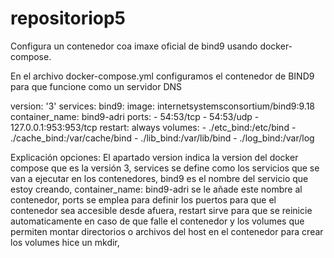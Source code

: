 # repositoriop5


Configura un contenedor coa imaxe oficial de bind9 usando docker-compose.

En el archivo docker-compose.yml configuramos  el  contenedor de BIND9 para que  funcione como un servidor DNS

version: '3'
services:
  bind9:
    image: internetsystemsconsortium/bind9:9.18
    container_name: bind9-adri
    ports:
      - 54:53/tcp
      - 54:53/udp
      - 127.0.0.1:953:953/tcp
    restart: always
    volumes:
     - ./etc_bind:/etc/bind
     - ./cache_bind:/var/cache/bind
     - ./lib_bind:/var/lib/bind
     - ./log_bind:/var/log

Explicación opciones:
El apartado version indica la version del docker compose que es la  versión 3, services se define como los  servicios que se van a ejecutar en los contenedores, bind9 es el nombre del servicio que estoy creando, container_name: bind9-adri  se le añade este nombre al contenedor, ports  se emplea para definir los puertos para que el contenedor sea accesible desde afuera, restart sirve para que se reinicie automaticamente en caso de que falle  el contenedor y los volumes que permiten montar directorios o archivos del host en el contenedor para crear los volumes hice un mkdir,  
